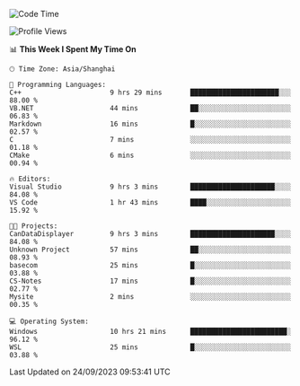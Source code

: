 <!--START_SECTION:waka-->
![Code Time](http://img.shields.io/badge/Code%20Time-1%2C262%20hrs%204%20mins-blue)

![Profile Views](http://img.shields.io/badge/Profile%20Views-3-blue)

📊 **This Week I Spent My Time On** 

```text
🕑︎ Time Zone: Asia/Shanghai

💬 Programming Languages: 
C++                      9 hrs 29 mins       ██████████████████████░░░   88.00 % 
VB.NET                   44 mins             ██░░░░░░░░░░░░░░░░░░░░░░░   06.83 % 
Markdown                 16 mins             █░░░░░░░░░░░░░░░░░░░░░░░░   02.57 % 
C                        7 mins              ░░░░░░░░░░░░░░░░░░░░░░░░░   01.18 % 
CMake                    6 mins              ░░░░░░░░░░░░░░░░░░░░░░░░░   00.94 % 

🔥 Editors: 
Visual Studio            9 hrs 3 mins        █████████████████████░░░░   84.08 % 
VS Code                  1 hr 43 mins        ████░░░░░░░░░░░░░░░░░░░░░   15.92 % 

🐱‍💻 Projects: 
CanDataDisplayer         9 hrs 3 mins        █████████████████████░░░░   84.08 % 
Unknown Project          57 mins             ██░░░░░░░░░░░░░░░░░░░░░░░   08.93 % 
basecom                  25 mins             █░░░░░░░░░░░░░░░░░░░░░░░░   03.88 % 
CS-Notes                 17 mins             █░░░░░░░░░░░░░░░░░░░░░░░░   02.77 % 
Mysite                   2 mins              ░░░░░░░░░░░░░░░░░░░░░░░░░   00.35 % 

💻 Operating System: 
Windows                  10 hrs 21 mins      ████████████████████████░   96.12 % 
WSL                      25 mins             █░░░░░░░░░░░░░░░░░░░░░░░░   03.88 % 
```


 Last Updated on 24/09/2023 09:53:41 UTC
<!--END_SECTION:waka-->